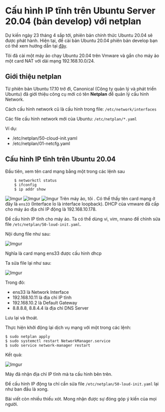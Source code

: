 # Cấu hình IP tĩnh trên Ubuntu Server 20.04 (bản develop) với netplan

Dự kiến ngày 23 tháng 4 sắp tới, phiên bản chính thức Ubuntu 20.04 sẽ được phát hành. Hiện tại, để cài bản Ubuntu 20.04 phiên bản develop bạn có thể xem hướng dẫn tại [đây](https://news.cloud365.vn/ubuntu-huong-dan-cai-dat-ubuntu-20-04-server-focal-fossa-ban-develop/).

Tôi đã cài một máy ảo chạy Ubuntu 20.04 trên Vmware và gắn cho máy ảo một card NAT với dải mạng 192.168.10.0/24.
## Giới thiệu netplan

Từ phiên bản Ubuntu 17.10 trở đi, Canonical (Công ty quản lý và phát triển Ubuntu) đã giới thiệu công cụ mới có tên **Netplan** để quản lý cấu hình Network. 

Cách cấu hình network cũ là cấu hình trong file: `/etc/network/interfaces`

Các file cấu hình network mới của Ubuntu: `/etc/netplan/*.yaml`

Ví dụ:

- /etc/netplan/50-cloud-init.yaml
- /etc/netplan/01-netcfg.yaml

## Cấu hình IP tĩnh trên Ubuntu 20.04

Đầu tiên, xem tên card mạng bằng một trong các lệnh sau
```
    $ networkctl status
    $ ifconfig
    $ ip addr show
```
![Imgur](https://i.imgur.com/O0nvpQI.png)
![Imgur](https://i.imgur.com/ny9ULtb.png)
![Imgur](https://i.imgur.com/2Jap9H7.png)
Trên máy ảo, tôi . Có thể thấy tên card mạng ở đây là `ens33` (Interface lo là interface loopback). DHCP của vmware đã cấp cho máy ảo địa chỉ IP động là 192.168.10.178.

Để cấu hình IP tĩnh cho máy ảo. Ta có thể dùng vi, vim, nnano để chỉnh sửa file `/etc/netplan/50-loud-init.yaml`.

Nội dung file như sau:

![Imgur](https://i.imgur.com/d36TfYG.png)

Nghĩa là card mạng ens33 được cấu hình dhcp

Ta sửa file lại như sau:

![Imgur](https://i.imgur.com/0zdib4K.png)

Trong đó:

- ens33 là Network Interface
- 192.168.10.11 là địa chỉ IP tĩnh
- 192.168.10.2 là Default Gateway
- 8.8.8.8, 8.8.4.4 là địa chỉ DNS Server

Lưu lại và thoát.

Thực hiện khởi động lại dịch vụ mạng với một trong các lệnh:
```
$ sudo netplan apply
$ sudo systemctl restart NetworkManager.service
$ sudo service network-manager restart
```

Kết quả:

![Imgur](https://i.imgur.com/IepY3jW.png)

Máy đã nhận địa chỉ IP tĩnh mà ta cấu hình bên trên.

Để cấu hình IP động ta chỉ cần sửa file `/etc/netplan/50-loud-init.yaml` lại như ban đầu là xong.

Bài viết còn nhiều thiếu xót. Mong nhận được sự đóng góp ý kiến của mọi người.